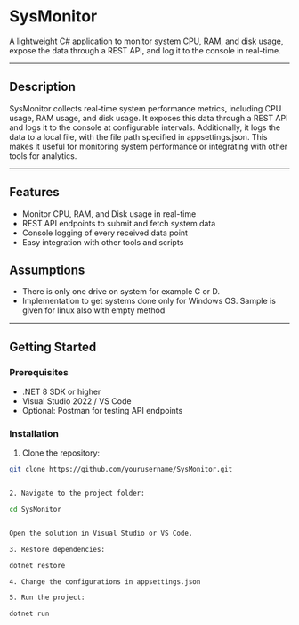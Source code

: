 # SysMonitor

A lightweight C# application to monitor system CPU, RAM, and disk usage, expose the data through a REST API, and log it to the console in real-time.

---

## Description
SysMonitor collects real-time system performance metrics, including CPU usage, RAM usage, and disk usage.
It exposes this data through a REST API and logs it to the console at configurable intervals.
Additionally, it logs the data to a local file, with the file path specified in appsettings.json.
This makes it useful for monitoring system performance or integrating with other tools for analytics.

---

## Features

- Monitor CPU, RAM, and Disk usage in real-time
- REST API endpoints to submit and fetch system data
- Console logging of every received data point
- Easy integration with other tools and scripts

## Assumptions
- There is only one drive on system for example C or D.
- Implementation to get systems done only for Windows OS. Sample is given for linux also with empty method 

---

## Getting Started

### Prerequisites

- .NET 8 SDK or higher
- Visual Studio 2022 / VS Code
- Optional: Postman for testing API endpoints

### Installation

1. Clone the repository:
```bash
git clone https://github.com/yourusername/SysMonitor.git


2. Navigate to the project folder:

cd SysMonitor


Open the solution in Visual Studio or VS Code.

3. Restore dependencies:

dotnet restore

4. Change the configurations in appsettings.json

5. Run the project:

dotnet run
